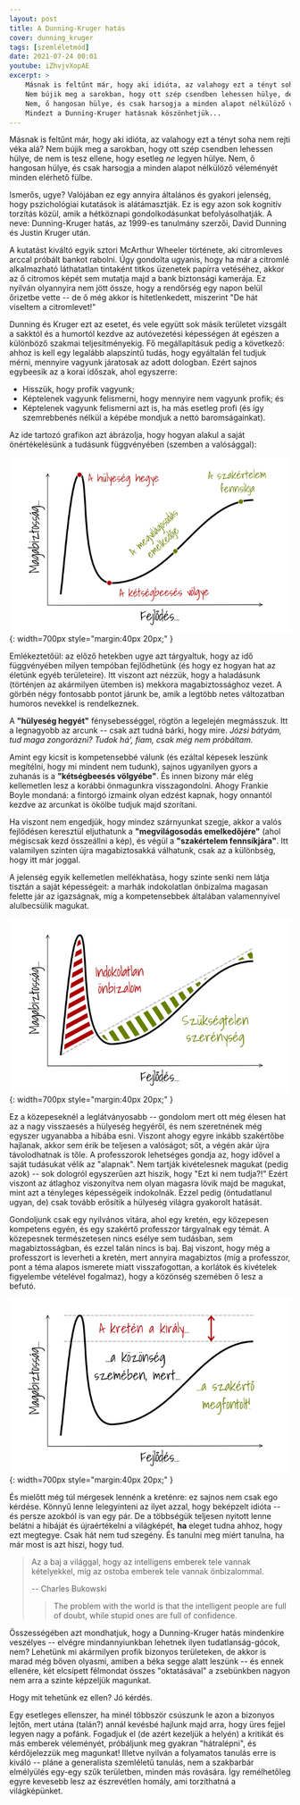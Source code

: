 ```yaml
---
layout: post
title: A Dunning-Kruger hatás
cover: dunning_kruger
tags: [szemléletmód]
date: 2021-07-24 00:01
youtube: iZhvjvXopAE
excerpt: >
    Másnak is feltűnt már, hogy aki idióta, az valahogy ezt a tényt soha nem rejti véka alá?
    Nem bújik meg a sarokban, hogy ott szép csendben lehessen hülye, de nem is tesz ellene, hogy esetleg *ne* legyen hülye.
    Nem, ő hangosan hülye, és csak harsogja a minden alapot nélkülöző véleményét minden elérhető fülbe.
    Mindezt a Dunning-Kruger hatásnak köszönhetjük...
---
```


Másnak is feltűnt már, hogy aki idióta, az valahogy ezt a tényt soha nem rejti véka alá?
Nem bújik meg a sarokban, hogy ott szép csendben lehessen hülye, de nem is tesz ellene, hogy esetleg *ne* legyen hülye.
Nem, ő hangosan hülye, és csak harsogja a minden alapot nélkülöző véleményét minden elérhető fülbe.

Ismerős, ugye?
Valójában ez egy annyira általános és gyakori jelenség, hogy pszichológiai kutatások is alátámasztják.
Ez is egy azon sok kognitív torzítás közül, amik a hétköznapi gondolkodásunkat befolyásolhatják.
A neve: Dunning-Kruger hatás, az 1999-es tanulmány szerzői, David Dunning és Justin Kruger után.

A kutatást kiváltó egyik sztori McArthur Wheeler története, aki citromleves arccal próbált bankot rabolni.
Úgy gondolta ugyanis, hogy ha már a citromlé alkalmazható láthatatlan tintaként titkos üzenetek papírra vetéséhez, akkor az ő citromos képét sem mutatja majd a bank biztonsági kamerája.
Ez nyilván olyannyira nem jött össze, hogy a rendőrség egy napon belül őrizetbe vette -- de ő még akkor is hitetlenkedett, miszerint "De hát viseltem a citromlevet!"

Dunning és Kruger ezt az esetet, és vele együtt sok másik területet vizsgált a sakktól és a humortól kezdve az autóvezetési képességen át egészen a különböző szakmai teljesítményekig.
Fő megállapításuk pedig a következő: ahhoz is kell egy legalább alapszintű tudás, hogy egyáltalán fel tudjuk mérni, mennyire vagyunk járatosak az adott dologban.
Ezért sajnos egybeesik az a korai időszak, ahol egyszerre:

- Hisszük, hogy profik vagyunk;
- Képtelenek vagyunk felismerni, hogy mennyire nem vagyunk profik; és
- Képtelenek vagyunk felismerni azt is, ha más esetleg profi (és így szemrebbenés nélkül a képébe mondjuk a nettó baromságainkat).

Az ide tartozó grafikon azt ábrázolja, hogy hogyan alakul a saját önértékelésünk a tudásunk függvényében (szemben a valósággal):

![A Dunning-Kruger hatás](/images/original/dunning_kruger_points.png){: width=700px style="margin:40px 20px;" }

Emlékeztetőül: az előző hetekben ugye azt tárgyaltuk, hogy az idő függvényében milyen tempóban fejlődhetünk (és hogy ez hogyan hat az életünk egyéb területeire).
Itt viszont azt nézzük, hogy a haladásunk (történjen az akármilyen ütemben is) mekkora magabiztossághoz vezet.
A görbén négy fontosabb pontot járunk be, amik a legtöbb netes változatban humoros nevekkel is rendelkeznek.

A **"hülyeség hegyét"** fénysebességgel, rögtön a legelején megmásszuk.
Itt a legnagyobb az arcunk -- csak azt tudná bárki, hogy mire.
*Józsi bátyám, tud maga zongorázni?*
*Tudok há', fiam, csak még nem próbáltam.*

Amint egy kicsit is kompetensebbé válunk (és ezáltal képesek leszünk megítélni, hogy mi mindent nem tudunk), sajnos ugyanilyen gyors a zuhanás is a **"kétségbeesés völgyébe"**.
És innen bizony már elég kellemetlen lesz a korábbi önmagunkra visszagondolni.
Ahogy Frankie Boyle mondaná: a fintorgó izmaink olyan edzést kapnak, hogy onnantól kezdve az arcunkat is ökölbe tudjuk majd szorítani.

Ha viszont nem engedjük, hogy mindez szárnyunkat szegje, akkor a valós fejlődésen keresztül eljuthatunk a **"megvilágosodás emelkedőjére"** (ahol mégiscsak kezd összeállni a kép), és végül a **"szakértelem fennsíkjára"**.
Itt valamilyen szinten újra magabiztosakká válhatunk, csak az a különbség, hogy itt már joggal.

A jelenség egyik kellemetlen mellékhatása, hogy szinte senki nem látja tisztán a saját képességeit: a marhák indokolatlan önbizalma magasan felette jár az igazságnak, míg a kompetensebbek általában valamennyivel alulbecsülik magukat.

![Dunning-Kruger kontra valóság](/images/original/dunning_kruger_zones.png){: width=700px style="margin:40px 20px;" }

Ez a közepeseknél a leglátványosabb -- gondolom mert ott még élesen hat az a nagy visszaesés a hülyeség hegyéről, és nem szeretnének még egyszer ugyanabba a hibába esni.
Viszont ahogy egyre inkább szakértőbe hajlanak, akkor sem érik be teljesen a valóságot; sőt, a végén akár újra távolodhatnak is tőle.
A professzorok lehetséges gondja az, hogy idővel a saját tudásukat vélik az "alapnak".
Nem tartják kivételesnek magukat (pedig azok) -- sok dologról egyszerűen azt hiszik, hogy "Ezt ki nem tudja?!"
Ezért viszont az átlaghoz viszonyítva nem olyan magasra lövik majd be magukat, mint azt a tényleges képességeik indokolnák.
Ezzel pedig (öntudatlanul ugyan, de) csak tovább erősítik a hülyeség világra gyakorolt hatását.

Gondoljunk csak egy nyilvános vitára, ahol egy kretén, egy közepesen kompetens egyén, és egy szakértő professzor tárgyalnak egy témát.
A közepesnek természetesen nincs esélye sem tudásban, sem magabiztosságban, és ezzel talán nincs is baj.
Baj viszont, hogy még a professzort is leverheti a kretén, mert annyira magabiztos (míg a professzor, pont a téma alapos ismerete miatt visszafogottan, a korlátok és kivételek figyelembe vételével fogalmaz), hogy a közönség szemében ő lesz a befutó.

![A közönségkedvenc](/images/original/dunning_kruger_diff.png){: width=700px style="margin:40px 20px;" }

És mielőtt még túl mérgesek lennénk a kreténre: ez sajnos nem csak ego kérdése.
Könnyű lenne lelegyinteni az ilyet azzal, hogy beképzelt idióta -- és persze azokból is van egy pár.
De a többségük teljesen nyitott lenne belátni a hibáját és újraértékelni a világképét, **ha** eleget tudna ahhoz, hogy ezt megtegye.
Csak hát nem tud szegény.
És tanulni meg miért tanulna, ha már most is azt hiszi, hogy tud.

> Az a baj a világgal, hogy az intelligens emberek tele vannak kételyekkel, míg az ostoba emberek tele vannak önbizalommal.
>
> -- Charles Bukowski
> > The problem with the world is that the intelligent people are full of doubt, while stupid ones are full of confidence.

Összességében azt mondhatjuk, hogy a Dunning-Kruger hatás mindenkire veszélyes -- elvégre mindannyiunkban lehetnek ilyen tudatlanság-gócok, nem?
Lehetünk mi akármilyen profik bizonyos területeken, de akkor is marad még bőven olyasmi, amiben a béka segge alatt leszünk -- és ennek ellenére, két elcsípett félmondat összes "oktatásával" a zsebünkben nagyon nem arra a szinte képzeljük magunkat.

Hogy mit tehetünk ez ellen?
Jó kérdés.

Egy esetleges ellenszer, ha minél többször csúszunk le azon a bizonyos lejtőn, mert utána (talán?) annál kevésbé hajlunk majd arra, hogy üres fejjel legyen nagy a pofánk.
Fogadjuk el (de azért kezeljük a helyén) a kritikát és más emberek véleményét, próbáljunk meg gyakran "hátralépni", és kérdőjelezzük meg magunkat!
Illetve nyilván a folyamatos tanulás erre is kiváló -- pláne a generalista szemléletű tanulás, nem a szakbarbár elmélyülés egy-egy szűk területben, minden más rovására.
Így remélhetőleg egyre kevesebb lesz az észrevétlen homály, ami torzíthatná a világképünket.